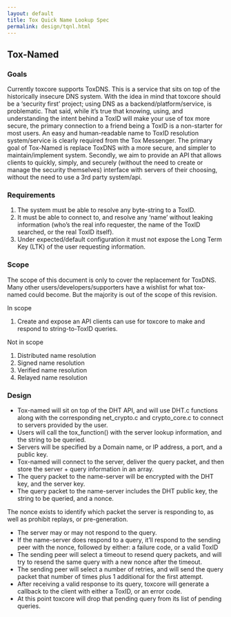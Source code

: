```yaml
---
layout: default
title: Tox Quick Name Lookup Spec
permalink: design/tqnl.html
---
```


## Tox-Named

### Goals

Currently toxcore supports ToxDNS. This is a service that sits on top of the historically insecure DNS system. With the idea in mind that toxcore should be a ‘security first’ project; using DNS as a backend/platform/service, is problematic. That said, while it’s true that knowing, using, and understanding the intent behind a ToxID will make your use of tox more secure, the primary connection to a friend being a ToxID is a non-starter for most users. An easy and human-readable name to ToxID resolution system/service is clearly required from the Tox Messenger. The primary goal of Tox-Named is replace ToxDNS with a more secure, and simpler to maintain/implement system. Secondly, we aim to provide an API that allows clients to quickly, simply, and securely (without the need to create or manage the security themselves) interface with servers of their choosing, without the need to use a 3rd party system/api.

### Requirements

1. The system must be able to resolve any byte-string to a ToxID.
2. It must be able to connect to, and resolve any ‘name’ without leaking information (who’s the real info requester, the name of the ToxID searched, or the real ToxID itself).
3. Under expected/default configuration it must not expose the Long Term Key (LTK) of the user requesting information.

### Scope

The scope of this document is only to cover the replacement for ToxDNS. Many other users/developers/supporters have a wishlist for what tox-named could become. But the majority is out of the scope of this revision.



In scope

1. Create and expose an API clients can use for toxcore to make and respond to string-to-ToxID queries.

Not in scope

1. Distributed name resolution
2. Signed name resolution
3. Verified name resolution
4. Relayed name resolution

### Design

- Tox-named will sit on top of the DHT API, and will use DHT.c functions along with the corresponding net_crypto.c and crypto_core.c to connect to servers provided by the user.
- Users will call the tox_function() with the server lookup information, and the string to be queried.
- Servers will be specified by a Domain name, or IP address, a port, and a public key.
- Tox-named will connect to the server, deliver the query packet, and then store the server + query information in an array.
- The query packet to the name-server will be encrypted with the DHT key, and the server key.
- The query packet to the name-server includes the DHT public key, the string to be queried, and a nonce.

The nonce exists to identify which packet the server is responding to, as well as prohibit replays, or pre-generation.

- The server may or may not respond to the query.
- If the name-server does respond to a query, it’ll respond to the sending peer with the nonce, followed by either: a failure code, or a valid ToxID
- The sending peer will select a timeout to resend query packets, and will try to resend the same query with a new nonce after the timeout.
- The sending peer will select a number of retries, and will send the query packet that number of times plus 1 additional for the first attempt.
- After receiving a valid response to its query, toxcore will generate a callback to the client with either a ToxID, or an error code.
- At this point toxcore will drop that pending query from its list of pending queries.
